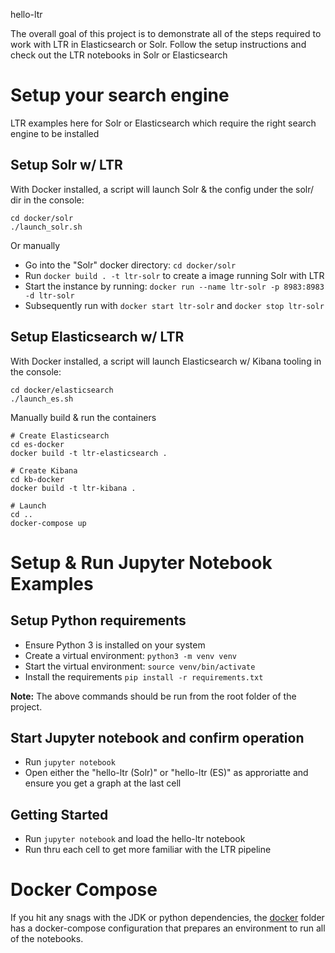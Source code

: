 hello-ltr

The overall goal of this project is to demonstrate all of the steps required to work with LTR in Elasticsearch or Solr. Follow the setup instructions and check out the LTR notebooks in Solr or Elasticsearch

# Setup your search engine

LTR examples here for Solr or Elasticsearch which require the right search engine to be installed

## Setup Solr w/ LTR

With Docker installed, a script will launch Solr & the config under the solr/ dir in the console:

```
cd docker/solr
./launch_solr.sh
```

Or manually

- Go into the "Solr" docker directory: `cd docker/solr`
- Run `docker build . -t ltr-solr` to create a image running Solr with LTR
- Start the instance by running: `docker run --name ltr-solr -p 8983:8983 -d ltr-solr`
- Subsequently run with `docker start ltr-solr` and `docker stop ltr-solr`

## Setup Elasticsearch w/ LTR

With Docker installed, a script will launch Elasticsearch w/ Kibana tooling in the console:

```
cd docker/elasticsearch
./launch_es.sh
```

Manually build & run the containers

```
# Create Elasticsearch
cd es-docker
docker build -t ltr-elasticsearch .

# Create Kibana
cd kb-docker
docker build -t ltr-kibana .

# Launch
cd ..
docker-compose up
```

# Setup & Run Jupyter Notebook Examples

## Setup Python requirements

- Ensure Python 3 is installed on your system
- Create a virtual environment: `python3 -m venv venv`
- Start the virtual environment: `source venv/bin/activate`
- Install the requirements `pip install -r requirements.txt`

__Note:__ The above commands should be run from the root folder of the project.

## Start Jupyter notebook and confirm operation

- Run `jupyter notebook`
- Open either the "hello-ltr (Solr)" or "hello-ltr (ES)" as approriatte and ensure you get a graph at the last cell


## Getting Started
- Run `jupyter notebook` and load the hello-ltr notebook
- Run thru each cell to get more familiar with the LTR pipeline

# Docker Compose

If you hit any snags with the JDK or python dependencies, the [docker](docker/) folder has a docker-compose configuration that prepares an environment to run all of the notebooks.
